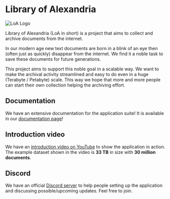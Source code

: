 # Library of Alexandria

![LoA Logo](https://i.imgur.com/xJLWPpf.png)

Library of Alexandria (LoA in short) is a project that aims to collect and archive documents from the internet.

In our modern age new text documents are born in a blink of an eye then (often just as quickly) disappear from the internet. We find it a noble task to save these documents for future generations.

This project aims to support this noble goal in a scalable way. We want to make the archival activity streamlined and easy to do even in a huge (Terabyte / Petabyte) scale. This way we hope that more and more people can start their own collection helping the archiving effort.

## Documentation

We have an extensive documentation for the application suite! It is available in our [documentation page](https://bottomless-archive-project.github.io/library-of-alexandria.github.io/documentation/)!

## Introduction video

We have an [introduction video on YouTube](https://www.youtube.com/watch?v=-9EAxaWTtw0) to show the application in action. The example dataset shown in the video is **33 TB** in size with **30 million documents**.

## Discord

We have an official [Discord server](https://discord.gg/bK84Jc3zrB) to help people setting up the application and discussing possible/upcoming updates. Feel free to join.

